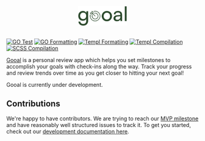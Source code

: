 <div align="center">
    <img src="internal/assets/svg/logo.svg" width="128"/>
</div>
<br>

[![GO Test](https://github.com/hay-i/gooal/actions/workflows/go-test.yml/badge.svg)](https://github.com/hay-i/gooal/actions/workflows/go-test.yml/badge.svg)
[![GO Formatting](https://github.com/hay-i/gooal/actions/workflows/go-format.yml/badge.svg)](https://github.com/hay-i/gooal/actions/workflows/go-format.yml/badge.svg)
[![Templ Formatiing](https://github.com/hay-i/gooal/actions/workflows/templ-format.yml/badge.svg)](https://github.com/hay-i/gooal/actions/workflows/templ-format.yml/badge.svg)
[![Templ Compilation](https://github.com/hay-i/gooal/actions/workflows/templ-generate.yml/badge.svg)](https://github.com/hay-i/gooal/actions/workflows/templ-generate.yml/badge.svg)
[![SCSS Compilation](https://github.com/hay-i/gooal/actions/workflows/minify-css.yml/badge.svg)](https://github.com/hay-i/gooal/actions/workflows/minify-css.yml/badge.svg)

[Gooal](https://gooal.life) is a personal review app which helps you set milestones to accomplish your goals with check-ins along the way. Track your progress and review trends over time as you get closer to hitting your next goal!

Gooal is currently under development.

## Contributions

We're happy to have contributors. We are trying to reach our [MVP milestone](https://github.com/hay-i/gooal/milestone/1) and have reasonably well structured issues to track it. To get you started, check out our [development documentation here](./docs/dev.md).

